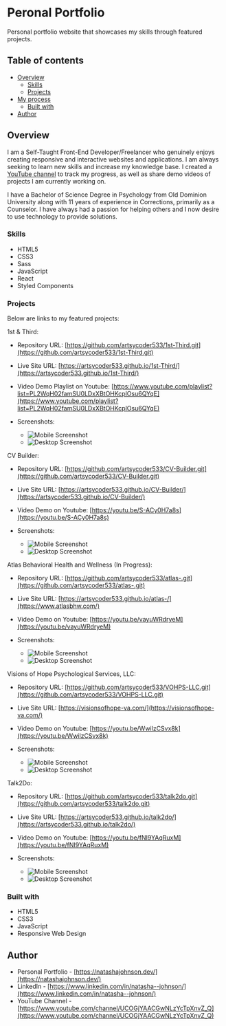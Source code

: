 # Peronal Portfolio

Personal portfolio website that showcases my skills through featured projects.

## Table of contents

- [Overview](#overview)
  - [Skills](#skills)
  - [Projects](#projects)
- [My process](#my-process)
  - [Built with](#built-with)
- [Author](#author)

## Overview

I am a Self-Taught Front-End Developer/Freelancer who genuinely enjoys creating responsive and interactive websites and applications. I am always seeking to learn new skills and increase my knowledge base. I created a [YouTube channel](https://www.youtube.com/channel/UCOGjYAACGwNLzYcTpXnvZ_Q) to track my progress, as well as share demo videos of projects I am currently working on.

I have a Bachelor of Science Degree in Psychology from Old Dominion University along with 11 years of experience in Corrections, primarily as a Counselor. I have always had a passion for helping others and I now desire to use technology to provide solutions.

### Skills

- HTML5
- CSS3
- Sass
- JavaScript
- React
- Styled Components

### Projects

Below are links to my featured projects:

1st & Third:

- Repository URL: [https://github.com/artsycoder533/1st-Third.git](https://github.com/artsycoder533/1st-Third.git)
- Live Site URL: [https://artsycoder533.github.io/1st-Third/](https://artsycoder533.github.io/1st-Third/)
- Video Demo Playlist on Youtube: [https://www.youtube.com/playlist?list=PL2WqH02famSU0LDxXBtOHKcplOsu6QYqE](https://www.youtube.com/playlist?list=PL2WqH02famSU0LDxXBtOHKcplOsu6QYqE)

- Screenshots:

  - ![Mobile Screenshot](1stthird_mobile.png)
  - ![Desktop Screenshot](1stthird_desktop.png)

CV Builder: 

- Repository URL: [https://github.com/artsycoder533/CV-Builder.git](https://github.com/artsycoder533/CV-Builder.git)
- Live Site URL: [https://artsycoder533.github.io/CV-Builder/](https://artsycoder533.github.io/CV-Builder/)
- Video Demo on Youtube: [https://youtu.be/S-ACy0H7a8s](https://youtu.be/S-ACy0H7a8s)

- Screenshots:

  - ![Mobile Screenshot](cvbuilder_mobile.png)
  - ![Desktop Screenshot](cvbuilder_desktop.png)

Atlas Behavioral Health and Wellness (In Progress):

- Repository URL: [https://github.com/artsycoder533/atlas-.git](https://github.com/artsycoder533/atlas-.git)
- Live Site URL: [https://artsycoder533.github.io/atlas-/](https://www.atlasbhw.com/)
- Video Demo on Youtube: [https://youtu.be/vayuWRdryeM](https://youtu.be/vayuWRdryeM)

- Screenshots:

  - ![Mobile Screenshot](atlas_mobile.png)
  - ![Desktop Screenshot](atlas_desktop.png)

Visions of Hope Psychological Services, LLC:

- Repository URL: [https://github.com/artsycoder533/VOHPS-LLC.git](https://github.com/artsycoder533/VOHPS-LLC.git)
- Live Site URL: [https://visionsofhope-va.com/](https://visionsofhope-va.com/)
- Video Demo on Youtube: [https://youtu.be/WwilzCSvx8k](https://youtu.be/WwilzCSvx8k)

- Screenshots:
  - ![Mobile Screenshot](vohps_mobile.png)
  - ![Desktop Screenshot](vohps_desktop.png)


Talk2Do:

- Repository URL: [https://github.com/artsycoder533/talk2do.git](https://github.com/artsycoder533/talk2do.git)
- Live Site URL: [https://artsycoder533.github.io/talk2do/](https://artsycoder533.github.io/talk2do/)
- Video Demo on Youtube: [https://youtu.be/fNI9YAqRuxM](https://youtu.be/fNI9YAqRuxM)

- Screenshots:

  - ![Mobile Screenshot](talk2do_mobile.png)
  - ![Desktop Screenshot](talk2do_desktop.png)


### Built with

- HTML5
- CSS3
- JavaScript
- Responsive Web Design

## Author

- Personal Portfolio - [https://natashajohnson.dev/](https://natashajohnson.dev/)
- LinkedIn - [https://www.linkedin.com/in/natasha--johnson/](https://www.linkedin.com/in/natasha--johnson/)
- YouTube Channel - [https://www.youtube.com/channel/UCOGjYAACGwNLzYcTpXnvZ_Q](https://www.youtube.com/channel/UCOGjYAACGwNLzYcTpXnvZ_Q)

